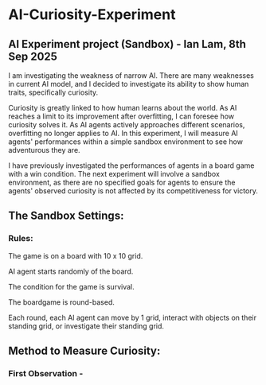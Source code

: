 # AI-Curiosity-Experiment

## AI Experiment project (Sandbox) - Ian Lam, 8th Sep 2025

I am investigating the weakness of narrow AI. There are many weaknesses in current AI model, and I decided to investigate its ability to show human traits, specifically curiosity.

Curiosity is greatly linked to how human learns about the world. As AI reaches a limit to its improvement after overfitting, I can foresee how curiosity solves it. As AI agents actively approaches different scenarios, overfitting no longer applies to AI.
In this experiment, I will measure AI agents' performances within a simple sandbox environment to see how adventurous they are.

I have previously investigated the performances of agents in a board game with a win condition. 
The next experiment will involve a sandbox environment, as there are no specified goals for agents to ensure the agents' observed curiosity is not affected by its competitiveness for victory.

## The Sandbox Settings:

### Rules:

The game is on a board with 10 x 10 grid.

AI agent starts randomly of the board.

The condition for the game is survival.

The boardgame is round-based.

Each round, each AI agent can move by 1 grid, interact with objects on their standing grid, or investigate their standing grid.


## Method to Measure Curiosity:

### First Observation - 




